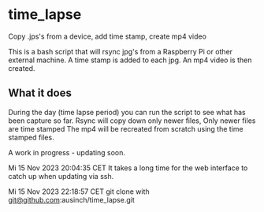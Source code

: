 # time_lapse
Copy .jps's from a device, add time stamp, create mp4 video

This is a bash script that will rsync jpg's from a Raspberry Pi or other external machine.
A time stamp is added to each jpg.
An mp4 video is then created.

## What it does
During the day (time lapse period) you can run the script to see what has been capture so far.
   Rsync will copy down only newer files,
   Only newer files are time stamped
   The mp4 will be recreated from scratch using the time stamped files.

A work in progress - updating soon.

Mi 15 Nov 2023 20:04:35 CET
It takes a long time for the web interface to catch up when updating via ssh.

Mi 15 Nov 2023 22:18:57 CET
git clone with git@github.com:ausinch/time_lapse.git

